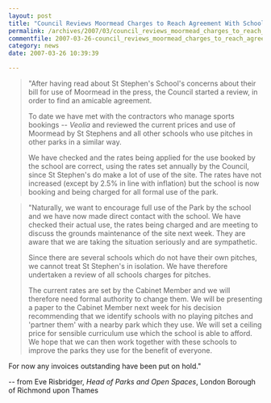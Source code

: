 ```yaml
---
layout: post
title: "Council Reviews Moormead Charges to Reach Agreement With School"
permalink: /archives/2007/03/council_reviews_moormead_charges_to_reach_agreemen.html
commentfile: 2007-03-26-council_reviews_moormead_charges_to_reach_agreemen
category: news
date: 2007-03-26 10:39:39

---
```


> "After having read about St Stephen's School's concerns about their bill for use of Moormead in the press, the Council started a review, in order to find an amicable agreement.
> 
>  To date we have met with the contractors who manage sports bookings -- *Veolia* and reviewed the current prices and use of Moormead by St Stephens and all other schools who use pitches in other parks in a similar way.
> 
> We have checked and the rates being applied for the use booked by the school are correct, using the rates set annually by the Council, since St Stephen's do make a lot of use of the site. The rates have not increased (except by 2.5% in line with inflation) but the school is now booking and being charged for all formal use of the park.

> "Naturally, we want to encourage full use of the Park by the school and we have now made direct contact with the school. We have checked their actual use, the rates being charged and are meeting to discuss the grounds maintenance of the site next week. They are aware that we are taking the situation seriously and are sympathetic.
> 
>  Since there are several schools which do not have their own pitches, we cannot treat St Stephen's in isolation. We have therefore undertaken a review of all schools charges for pitches.
> 
> The current rates are set by the Cabinet Member and we will therefore need formal authority to change them. We will be presenting a paper to the Cabinet Member next week for his decision recommending that we identify schools with no playing pitches and 'partner them' with a nearby park which they use. We will set a ceiling price for sensible curriculum use which the school is able to afford. We hope that we can then work together with these schools to improve the parks they use for the benefit of everyone.

For now any invoices outstanding have been put on hold."

-- from Eve Risbridger, <em>Head of Parks and Open Spaces</em>, London Borough of Richmond upon Thames
